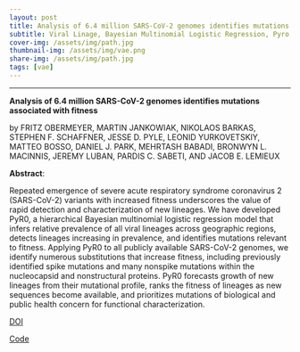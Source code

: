 ```yaml
---
layout: post
title: Analysis of 6.4 million SARS-CoV-2 genomes identifies mutations associated with fitness
subtitle: Viral Linage, Bayesian Multinomial Logistic Regression, Pyro, SVI
cover-img: /assets/img/path.jpg
thumbnail-img: /assets/img/vae.png
share-img: /assets/img/path.jpg
tags: [vae]
---
```


___

**Analysis of 6.4 million SARS-CoV-2 genomes identifies mutations associated with fitness**

by FRITZ OBERMEYER, MARTIN JANKOWIAK, NIKOLAOS BARKAS, STEPHEN F. SCHAFFNER, JESSE D. PYLE, LEONID YURKOVETSKIY, MATTEO BOSSO, DANIEL J. PARK, MEHRTASH BABADI, BRONWYN L. MACINNIS, JEREMY LUBAN, PARDIS C. SABETI, AND JACOB E. LEMIEUX 

**Abstract**:

Repeated emergence of severe acute respiratory syndrome coronavirus 2 (SARS-CoV-2) variants with increased fitness underscores the value of rapid detection and characterization of new lineages. We have developed PyR0, a hierarchical Bayesian multinomial logistic regression model that infers relative prevalence of all viral lineages across geographic regions, detects lineages increasing in prevalence, and identifies mutations relevant to fitness. Applying PyR0 to all publicly available SARS-CoV-2 genomes, we identify numerous substitutions that increase fitness, including previously identified spike mutations and many nonspike mutations within the nucleocapsid and nonstructural proteins. PyR0 forecasts growth of new lineages from their mutational profile, ranks the fitness of lineages as new sequences become available, and prioritizes mutations of biological and public health concern for functional characterization.


[DOI](https://doi.org/10.1126/science.abm1208)

[Code](https://zenodo.org/record/6399987)